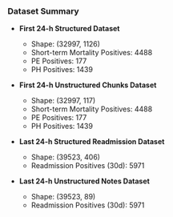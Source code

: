 ### Dataset Summary

* **First 24-h Structured Dataset**

  * Shape: (32997, 1126)
  * Short-term Mortality Positives: 4488
  * PE Positives: 177
  * PH Positives: 1439

* **First 24-h Unstructured Chunks Dataset**

  * Shape: (32997, 117)
  * Short-term Mortality Positives: 4488
  * PE Positives: 177
  * PH Positives: 1439

* **Last 24-h Structured Readmission Dataset**

  * Shape: (39523, 406)
  * Readmission Positives (30d): 5971

* **Last 24-h Unstructured Notes Dataset**

  * Shape: (39523, 89)
  * Readmission Positives (30d): 5971


